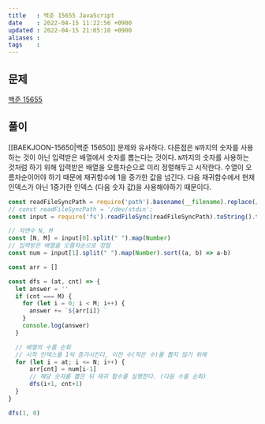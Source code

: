 ```yaml
---
title   : 백준 15655 JavaScript 
date    : 2022-04-15 11:22:56 +0900
updated : 2022-04-15 21:05:10 +0900
aliases : 
tags    : 
---
```

## 문제
[백준 15655](https://www.acmicpc.net/problem/15655)

## 풀이
[[BAEKJOON-15650|백준 15650]] 문제와 유사하다. 다른점은 `N`까지의 숫자를 사용하는 것이 아닌 입력받은 배열에서 숫자를 뽑는다는 것이다. `N`까지의 숫자를 사용하는 것처럼 하기 위해 입력받은 배열을 오름차순으로 미리 정렬해두고 시작한다. 
수열이 오름차순이어야 하기 때문에 재귀함수에 1을 증가한 값을 넘긴다. 다음 재귀함수에서 현재 인덱스가 아닌 1증가한 인덱스 (다음 숫자 값)을 사용해야하기 때문이다.
```javascript
const readFileSyncPath = require('path').basename(__filename).replace(/js$/, 'txt');
// const readFileSyncPath = '/dev/stdin';
const input = require('fs').readFileSync(readFileSyncPath).toString().trim().split("\n");

// 자연수 N, M
const [N, M] = input[0].split(" ").map(Number)
// 입력받은 배열을 오름차순으로 정렬
const num = input[1].split(" ").map(Number).sort((a, b) => a-b)

const arr = []

const dfs = (at, cnt) => {
  let answer = ''
  if (cnt === M) {
    for (let i = 0; i < M; i++) {
      answer += `${arr[i]} `
    }
    console.log(answer)
  }

  // 배열의 수를 순회
  // 시작 인덱스를 1씩 증가시킨다, 이전 수(작은 수)를 뽑지 않기 위해
  for (let i = at; i <= N; i++) {
      arr[cnt] = num[i-1]
      // 해당 숫자를 뽑은 뒤 재귀 함수를 실행한다. (다음 수를 순회)
      dfs(i+1, cnt+1)
  }
}

dfs(1, 0)
```
